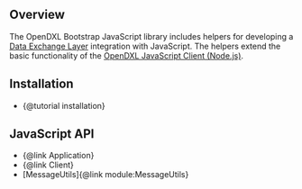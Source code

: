 ## Overview

The OpenDXL Bootstrap JavaScript library includes helpers for developing a
[Data Exchange Layer](http://www.mcafee.com/us/solutions/data-exchange-layer.aspx)
integration with JavaScript. The helpers extend the basic functionality of the
[OpenDXL JavaScript Client (Node.js)](https://github.com/opendxl/opendxl-client-javascript).

## Installation

* {@tutorial installation}

## JavaScript API

* {@link Application}
* {@link Client}
* [MessageUtils]{@link module:MessageUtils}